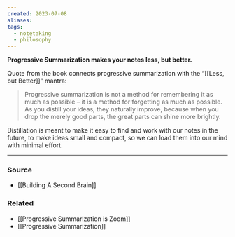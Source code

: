 ```yaml
---
created: 2023-07-08
aliases: 
tags:
  - notetaking
  - philosophy
---
```

**Progressive Summarization makes your notes less, but better.**

Quote from the book connects progressive summarization with the “[[Less, but Better]]” mantra:

> Progressive summarization is not a method for remembering it as much as possible – it is a method for forgetting as much as possible. As you distill your ideas, they naturally improve, because when you drop the merely good parts, the great parts can shine more brightly.
> 

Distillation is meant to make it easy to find and work with our notes in the future, to make ideas small and compact, so we can load them into our mind with minimal effort.

****
### Source
- [[Building A Second Brain]]

### Related
- [[Progressive Summarization is Zoom]] 
- [[Progressive Summarization]]
